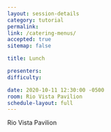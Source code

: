 ```yaml
---
layout: session-details
category: tutorial
permalink:
link: /catering-menus/
accepted: true
sitemap: false

title: Lunch

presenters:
difficulty:

date: 2020-10-11 12:30:00 -0500
room: Rio Vista Pavilion
schedule-layout: full
---
```

Rio Vista Pavilion
